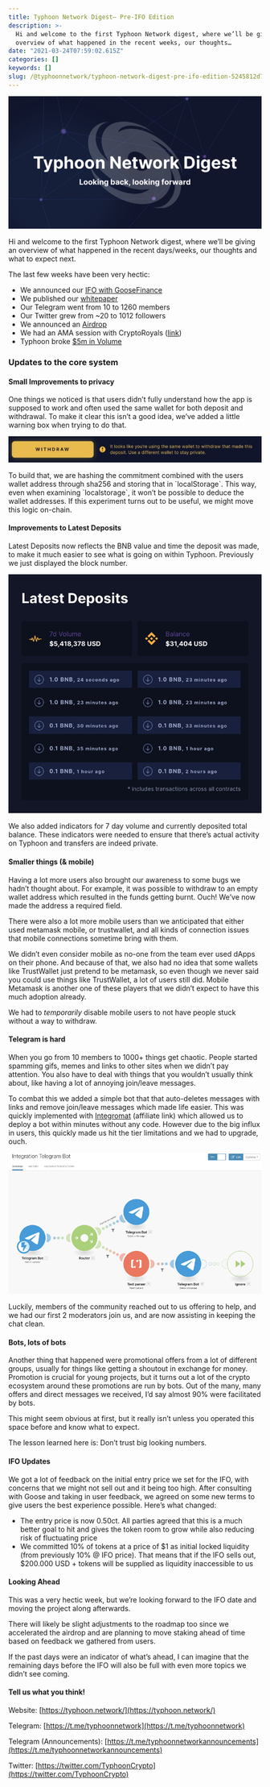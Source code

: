 ```yaml
---
title: Typhoon Network Digest— Pre-IFO Edition
description: >-
  Hi and welcome to the first Typhoon Network digest, where we’ll be giving an
  overview of what happened in the recent weeks, our thoughts…
date: "2021-03-24T07:59:02.615Z"
categories: []
keywords: []
slug: /@typhoonnetwork/typhoon-network-digest-pre-ifo-edition-5245812d78f7
---
```


![](/img/1__sh__3Vo__qMhGbFEYC5DJwiA.png)

Hi and welcome to the first Typhoon Network digest, where we’ll be giving an overview of what happened in the recent days/weeks, our thoughts and what to expect next.

The last few weeks have been very hectic:

- We announced our [IFO with GooseFinance](https://typhoonnetwork.medium.com/announcing-our-ifo-with-goose-defi-51021aa8be64)
- We published our [whitepaper](https://typhoon.network/resources/typhoon_whitepaper_v1.0.pdf)
- Our Telegram went from 10 to 1260 members
- Our Twitter grew from ~20 to 1012 followers
- We announced an [Airdrop](https://typhoonnetwork.medium.com/announcing-the-typhoon-airdrop-a8fd5e572cc8)
- We had an AMA session with CryptoRoyals ([link](https://twitter.com/CryptoRoyals/status/1373563221106425857))
- Typhoon broke [$5m in Volume](https://dappradar.com/binance-smart-chain/defi/typhoon-network)

### Updates to the core system

#### Small Improvements to privacy

One things we noticed is that users didn’t fully understand how the app is supposed to work and often used the same wallet for both deposit and withdrawal. To make it clear this isn’t a good idea, we’ve added a little warning box when trying to do that.

![](/img/1__HmESUTbeCp7UmePlTxip3Q.jpeg)

To build that, we are hashing the commitment combined with the users wallet address through sha256 and storing that in \`localStorage\`. This way, even when examining \`localstorage\`, it won’t be possible to deduce the wallet addresses. If this experiment turns out to be useful, we might move this logic on-chain.

#### Improvements to Latest Deposits

Latest Deposits now reflects the BNB value and time the deposit was made, to make it much easier to see what is going on within Typhoon. Previously we just displayed the block number.

![](/img/1__tX7kG0HOk9e3fQe8PyDXtg.png)

We also added indicators for 7 day volume and currently deposited total balance. These indicators were needed to ensure that there’s actual activity on Typhoon and transfers are indeed private.

#### Smaller things (& mobile)

Having a lot more users also brought our awareness to some bugs we hadn’t thought about. For example, it was possible to withdraw to an empty wallet address which resulted in the funds getting burnt. Ouch! We’ve now made the address a required field.

There were also a lot more mobile users than we anticipated that either used metamask mobile, or trustwallet, and all kinds of connection issues that mobile connections sometime bring with them.

We didn’t even consider mobile as no-one from the team ever used dApps on their phone. And because of that, we also had no idea that some wallets like TrustWallet just pretend to be metamask, so even though we never said you could use things like TrustWallet, a lot of users still did. Mobile Metamask is another one of these players that we didn’t expect to have this much adoption already.

We had to _temporarily_ disable mobile users to not have people stuck without a way to withdraw.

#### Telegram is hard

When you go from 10 members to 1000+ things get chaotic. People started spamming gifs, memes and links to other sites when we didn’t pay attention. You also have to deal with things that you wouldn’t usually think about, like having a lot of annoying join/leave messages.

To combat this we added a simple bot that that auto-deletes messages with links and remove join/leave messages which made life easier. This was quickly implemented with [Integromat](https://www.integromat.com/?pc=typhoon) (affiliate link) which allowed us to deploy a bot within minutes without any code. However due to the big influx in users, this quickly made us hit the tier limitations and we had to upgrade, ouch.

![](/img/1__ODcrtKtndbWiRj9eclE24w.png)

Luckily, members of the community reached out to us offering to help, and we had our first 2 moderators join us, and are now assisting in keeping the chat clean.

#### Bots, lots of bots

Another thing that happened were promotional offers from a lot of different groups, usually for things like getting a shoutout in exchange for money. Promotion is crucial for young projects, but it turns out a lot of the crypto ecosystem around these promotions are run by bots. Out of the many, many offers and direct messages we received, I’d say almost 90% were facilitated by bots.

This might seem obvious at first, but it really isn’t unless you operated this space before and know what to expect.

The lesson learned here is: Don’t trust big looking numbers.

#### IFO Updates

We got a lot of feedback on the initial entry price we set for the IFO, with concerns that we might not sell out and it being too high. After consulting with Goose and taking in user feedback, we agreed on some new terms to give users the best experience possible. Here’s what changed:

- The entry price is now 0.50ct. All parties agreed that this is a much better goal to hit and gives the token room to grow while also reducing risk of fluctuating price
- We committed 10% of tokens at a price of $1 as initial locked liquidity (from previously 10% @ IFO price). That means that if the IFO sells out, $200.000 USD + tokens will be supplied as liquidity inaccessible to us

#### Looking Ahead

This was a very hectic week, but we’re looking forward to the IFO date and moving the project along afterwards.

There will likely be slight adjustments to the roadmap too since we accelerated the airdrop and are planning to move staking ahead of time based on feedback we gathered from users.

If the past days were an indicator of what’s ahead, I can imagine that the remaining days before the IFO will also be full with even more topics we didn’t see coming.

#### Tell us what you think!

Website: [https://typhoon.network/](https://typhoon.network/)

Telegram: [https://t.me/typhoonnetwork](https://t.me/typhoonnetwork)

Telegram (Announcements): [https://t.me/typhoonnetworkannouncements](https://t.me/typhoonnetworkannouncements)

Twitter: [https://twitter.com/TyphoonCrypto](https://twitter.com/TyphoonCrypto)
